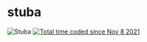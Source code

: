 # stuba
<img src="https://komarev.com/ghpvc/?username=oxk666" alt="Stuba" /> <a href="https://wakatime.com/@410e181b-01a1-4d94-9c56-2d95721f3105"><img src="https://wakatime.com/badge/user/410e181b-01a1-4d94-9c56-2d95721f3105.svg" alt="Total time coded since Nov 8 2021" /></a>
